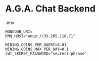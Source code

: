 # A.G.A. Chat Backend


.env
```
MONGODB_URI=
RMQ_HOST="amqp://35.205.118.71"

MINING_COINS_PER_QUERY=0.01
MINING_COINS_MAX_PER_DAY=0.1
JWT_SECRET_PASSWORD="secrect-phrase"
```